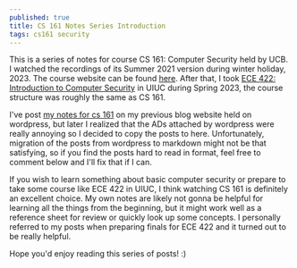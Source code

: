 ```yaml
---
published: true
title: CS 161 Notes Series Introduction
tags: cs161 security
---
```

This is a series of notes for course CS 161: Computer Security held by UCB. I watched the recordings of its Summer 2021 version during winter holiday, 2023. The course website can be found [here](https://su21.cs161.org/). After that, I took [ECE 422: Introduction to Computer Security](https://courses.grainger.illinois.edu/ece422/sp2023/) in UIUC during Spring 2023, the course structure was roughly the same as CS 161. 

I've post [my notes for cs 161](https://silkrow3.wordpress.com/tag/cs161/) on my previous blog website held on wordpress, but later I realized that the ADs attached by wordpress were really annoying so I decided to copy the posts to here. Unfortunately, migration of the posts from wordpress to markdown might not be that satisfying, so if you find the posts hard to read in format, feel free to comment below and I'll fix that if I can.

If you wish to learn something about basic computer security or prepare to take some course like ECE 422 in UIUC, I think watching CS 161 is definitely an excellent choice. My own notes are likely not gonna be helpful for learning all the things from the beginning, but it might work well as a reference sheet for review or quickly look up some concepts. I personally referred to my posts when preparing finals for ECE 422 and it turned out to be really helpful. 

Hope you'd enjoy reading this series of posts! :)
